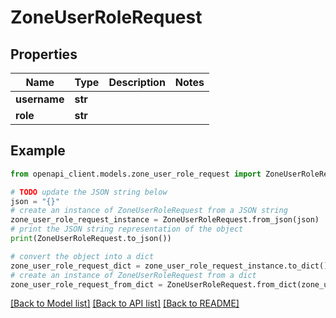 # ZoneUserRoleRequest


## Properties

Name | Type | Description | Notes
------------ | ------------- | ------------- | -------------
**username** | **str** |  | 
**role** | **str** |  | 

## Example

```python
from openapi_client.models.zone_user_role_request import ZoneUserRoleRequest

# TODO update the JSON string below
json = "{}"
# create an instance of ZoneUserRoleRequest from a JSON string
zone_user_role_request_instance = ZoneUserRoleRequest.from_json(json)
# print the JSON string representation of the object
print(ZoneUserRoleRequest.to_json())

# convert the object into a dict
zone_user_role_request_dict = zone_user_role_request_instance.to_dict()
# create an instance of ZoneUserRoleRequest from a dict
zone_user_role_request_from_dict = ZoneUserRoleRequest.from_dict(zone_user_role_request_dict)
```
[[Back to Model list]](../README.md#documentation-for-models) [[Back to API list]](../README.md#documentation-for-api-endpoints) [[Back to README]](../README.md)


